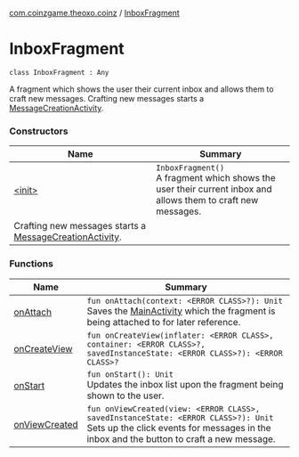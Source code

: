 [com.coinzgame.theoxo.coinz](../index.md) / [InboxFragment](.)

# InboxFragment

`class InboxFragment : Any`

A fragment which shows the user their current inbox and allows them to craft new messages.
Crafting new messages starts a [MessageCreationActivity](../-message-creation-activity/index.md).

### Constructors

| Name | Summary |
|---|---|
| [&lt;init&gt;](-init-.md) | `InboxFragment()`<br>A fragment which shows the user their current inbox and allows them to craft new messages.
Crafting new messages starts a [MessageCreationActivity](../-message-creation-activity/index.md). |

### Functions

| Name | Summary |
|---|---|
| [onAttach](on-attach.md) | `fun onAttach(context: <ERROR CLASS>?): Unit`<br>Saves the [MainActivity](../-main-activity/index.md) which the fragment is being attached to for later reference. |
| [onCreateView](on-create-view.md) | `fun onCreateView(inflater: <ERROR CLASS>, container: <ERROR CLASS>?, savedInstanceState: <ERROR CLASS>?): <ERROR CLASS>?` |
| [onStart](on-start.md) | `fun onStart(): Unit`<br>Updates the inbox list upon the fragment being shown to the user. |
| [onViewCreated](on-view-created.md) | `fun onViewCreated(view: <ERROR CLASS>, savedInstanceState: <ERROR CLASS>?): Unit`<br>Sets up the click events for messages in the inbox and the button to craft a new message. |
